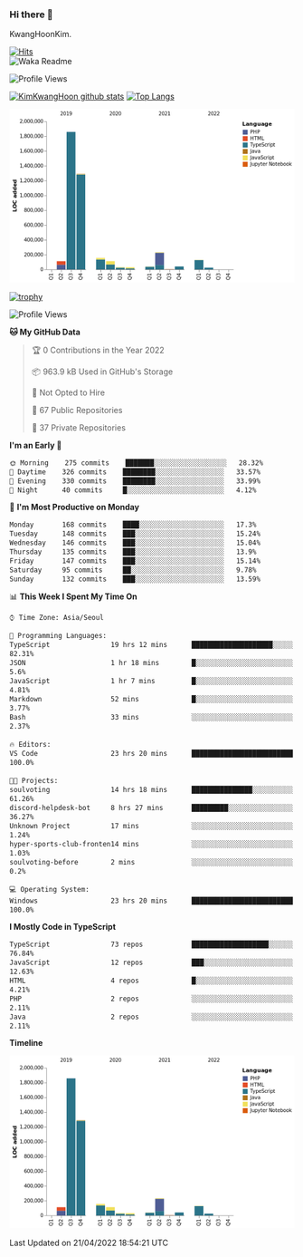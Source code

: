 ### Hi there 👋

KwangHoonKim.

[![Hits](https://hits.seeyoufarm.com/api/count/incr/badge.svg?url=https%3A%2F%2Fgithub.com%2Frhkdgns95)](https://hits.seeyoufarm.com)  
![Waka Readme](https://github.com/rhkdgns95/rhkdgns95/workflows/Waka%20Readme/badge.svg)

![Profile Views](http://img.shields.io/badge/Profile%20Views-0-blue)

[![KimKwangHoon github stats](https://github-readme-stats.vercel.app/api?username=rhkdgns95&show_icons=true)](https://github.com/rhkdgns95/github-readme-stats)   [![Top Langs](https://github-readme-stats.vercel.app/api/top-langs/?username=rhkdgns95&layout=compact)](https://github.com/rhkdgns95/github-readme-stats)   


![Chart not found](https://raw.githubusercontent.com/rhkdgns95/rhkdgns95/master/charts/bar_graph.png) 

[![trophy](https://github-profile-trophy.vercel.app/?username=rhkdgns95)](https://github.com/rhkdgns95/github-profile-trophy)

<!--START_SECTION:waka-->
![Profile Views](http://img.shields.io/badge/Profile%20Views-3-blue)

**🐱 My GitHub Data** 

> 🏆 0 Contributions in the Year 2022
 > 
> 📦 963.9 kB Used in GitHub's Storage 
 > 
> 🚫 Not Opted to Hire
 > 
> 📜 67 Public Repositories 
 > 
> 🔑 37 Private Repositories  
 > 
**I'm an Early 🐤** 

```text
🌞 Morning    275 commits    ███████░░░░░░░░░░░░░░░░░░   28.32% 
🌆 Daytime    326 commits    ████████░░░░░░░░░░░░░░░░░   33.57% 
🌃 Evening    330 commits    ████████░░░░░░░░░░░░░░░░░   33.99% 
🌙 Night      40 commits     █░░░░░░░░░░░░░░░░░░░░░░░░   4.12%

```
📅 **I'm Most Productive on Monday** 

```text
Monday       168 commits    ████░░░░░░░░░░░░░░░░░░░░░   17.3% 
Tuesday      148 commits    ███░░░░░░░░░░░░░░░░░░░░░░   15.24% 
Wednesday    146 commits    ███░░░░░░░░░░░░░░░░░░░░░░   15.04% 
Thursday     135 commits    ███░░░░░░░░░░░░░░░░░░░░░░   13.9% 
Friday       147 commits    ███░░░░░░░░░░░░░░░░░░░░░░   15.14% 
Saturday     95 commits     ██░░░░░░░░░░░░░░░░░░░░░░░   9.78% 
Sunday       132 commits    ███░░░░░░░░░░░░░░░░░░░░░░   13.59%

```


📊 **This Week I Spent My Time On** 

```text
⌚︎ Time Zone: Asia/Seoul

💬 Programming Languages: 
TypeScript               19 hrs 12 mins      ████████████████████░░░░░   82.31% 
JSON                     1 hr 18 mins        █░░░░░░░░░░░░░░░░░░░░░░░░   5.6% 
JavaScript               1 hr 7 mins         █░░░░░░░░░░░░░░░░░░░░░░░░   4.81% 
Markdown                 52 mins             █░░░░░░░░░░░░░░░░░░░░░░░░   3.77% 
Bash                     33 mins             ░░░░░░░░░░░░░░░░░░░░░░░░░   2.37%

🔥 Editors: 
VS Code                  23 hrs 20 mins      █████████████████████████   100.0%

🐱‍💻 Projects: 
soulvoting               14 hrs 18 mins      ███████████████░░░░░░░░░░   61.26% 
discord-helpdesk-bot     8 hrs 27 mins       █████████░░░░░░░░░░░░░░░░   36.27% 
Unknown Project          17 mins             ░░░░░░░░░░░░░░░░░░░░░░░░░   1.24% 
hyper-sports-club-fronten14 mins             ░░░░░░░░░░░░░░░░░░░░░░░░░   1.03% 
soulvoting-before        2 mins              ░░░░░░░░░░░░░░░░░░░░░░░░░   0.2%

💻 Operating System: 
Windows                  23 hrs 20 mins      █████████████████████████   100.0%

```

**I Mostly Code in TypeScript** 

```text
TypeScript               73 repos            ███████████████████░░░░░░   76.84% 
JavaScript               12 repos            ███░░░░░░░░░░░░░░░░░░░░░░   12.63% 
HTML                     4 repos             █░░░░░░░░░░░░░░░░░░░░░░░░   4.21% 
PHP                      2 repos             ░░░░░░░░░░░░░░░░░░░░░░░░░   2.11% 
Java                     2 repos             ░░░░░░░░░░░░░░░░░░░░░░░░░   2.11%

```


**Timeline**

![Chart not found](https://raw.githubusercontent.com/rhkdgns95/rhkdgns95/master/charts/bar_graph.png) 


 Last Updated on 21/04/2022 18:54:21 UTC
<!--END_SECTION:waka-->
